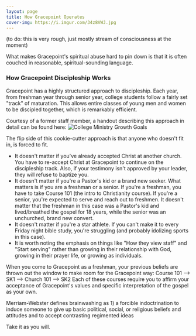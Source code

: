 ```yaml
---
layout: page
title: How Gracepoint Operates
cover-img: https://i.imgur.com/34z8VWJ.jpg
---
```


(to do: this is very rough, just mostly stream of consciousness at the moment)

What makes Gracepoint's spiritual abuse hard to pin down is that it is often couched in reasonable, spiritual-sounding language. 

### How Gracepoint Discipleship Works

Gracepoint has a highly structured approach to discipleship. Each year, from freshman year through senior year, college students follow a fairly set "track" of maturation. This allows entire classes of young men and women to be discipled together, which is remarkably efficient.

Courtesy of a former staff member, a handout describing this approach in detail can be found here: 
![College Ministry Growth Goals](https://i.imgur.com/Sd1wR5t.jpg)

The flip side of this cookie-cutter approach is that anyone who doesn't fit in, is forced to fit.

- It doesn't matter if you've already accepted Christ at another church. You have to re-accept Christ at Gracepoint to continue on the discipleship track. Also, if your testimony isn't approved by your leader, they will refuse to baptize you.
- It doesn't matter if you're a Pastor's kid or a brand new seeker. What matters is if you are a freshman or a senior. If you're a freshman, you have to take Course 101 (the intro to Christianity course). If you're a senior, you're expected to serve and reach out to freshmen. It doesn't matter that the freshman in this case was a Pastor's kid and lived/breathed the gospel for 18 years, while the senior was an unchurched, brand new convert.
- It doesn't matter if you're a star athlete. If you can't make it to every Friday night bible study, you're struggling (and probably idolizing sports in this case).
- It is worth noting the emphasis on things like "How they view staff" and "Start serving" rather than growing in their relationship with God, growing in their prayer life, or growing as individuals.

When you come to Gracepoint as a freshman, your previous beliefs are thrown out the window to make room for the Gracepoint way: Course 101 --> SK1 --> Church 101 --> SK2
Each of these courses require you to affirm your acceptance of Gracepoint's values and specific interpretation of the gospel as your own.

Merriam-Webster defines brainwashing as 1) a forcible indoctrination to induce someone to give up basic political, social, or religious beliefs and attitudes and to accept contrasting regimented ideas 

Take it as you will.
